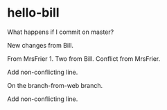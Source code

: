 # hello-bill

What happens if I commit on master?

New changes from Bill.

From MrsFrier 1. Two from Bill. Conflict from MrsFrier.

Add non-conflicting line.

On the branch-from-web branch.

Add non-conflicting line.
